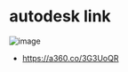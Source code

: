 
<h1>autodesk link</h1>

![image](https://user-images.githubusercontent.com/46313038/201004355-5c6571e4-b631-49a4-8a04-5d0e0efde324.png)


- https://a360.co/3G3UoQR
